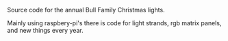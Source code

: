 Source code for the annual Bull Family Christmas lights.

Mainly using raspbery-pi's there is code for light strands, rgb matrix panels, and new things every year.
